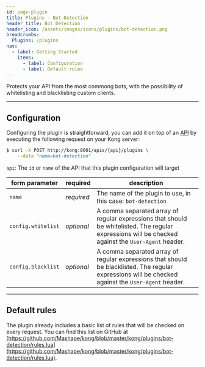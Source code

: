 ```yaml
---
id: page-plugin
title: Plugins - Bot Detection
header_title: Bot Detection
header_icon: /assets/images/icons/plugins/bot-detection.png
breadcrumbs:
  Plugins: /plugins
nav:
  - label: Getting Started
    items:
      - label: Configuration
      - label: Default rules
---
```


Protects your API from the most commong bots, with the possibility of whitelisting and blacklisting custom clients.

----

## Configuration

Configuring the plugin is straightforward, you can add it on top of an [API][api-object] by executing the following request on your Kong server:

```bash
$ curl -X POST http://kong:8001/apis/{api}/plugins \
    --data "name=bot-detection"
```

`api`: The `id` or `name` of the API that this plugin configuration will target

form parameter     | required   | description
---                |---         | ---
`name`             | *required* | The name of the plugin to use, in this case: `bot-detection`
`config.whitelist` | *optional* | A comma separated array of regular expressions that should be whitelisted. The regular expressions will be checked against the `User-Agent` header.
`config.blacklist` | *optional* | A comma separated array of regular expressions that should be blacklisted. The regular expressions will be checked against the `User-Agent` header.

----

## Default rules

The plugin already includes a basic list of rules that will be checked on every request. You can find this list on GitHub at [https://github.com/Mashape/kong/blob/master/kong/plugins/bot-detection/rules.lua](https://github.com/Mashape/kong/blob/master/kong/plugins/bot-detection/rules.lua).

[api-object]: /docs/latest/admin-api/#api-object
[configuration]: /docs/latest/configuration
[consumer-object]: /docs/latest/admin-api/#consumer-object
[faq-authentication]: /about/faq/#how-can-i-add-an-authentication-layer-on-a-microservice/api?

